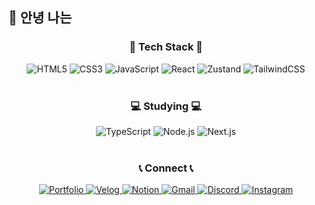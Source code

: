 ## 👋 안녕 나는 
<h3 align="center">🙌 Tech Stack 🙌</h3>
<div align="center" style="display=flex">
  <img src="https://img.shields.io/badge/HTML5-E34F26?style=for-the-badge&logo=html5&logoColor=white" alt="HTML5">
  <img src="https://img.shields.io/badge/CSS3-1572B6?style=for-the-badge&logo=css3&logoColor=white" alt="CSS3">
  <img src="https://img.shields.io/badge/JavaScript-F7DF1E?style=for-the-badge&logo=javascript&logoColor=black" alt="JavaScript">
  <img src="https://img.shields.io/badge/React-61DAFB?style=for-the-badge&logo=react&logoColor=black" alt="React">
  <img src="https://img.shields.io/badge/Zustand-764ABC?style=for-the-badge&logoColor=white" alt="Zustand">
  <img src="https://img.shields.io/badge/Tailwind_CSS-38B2AC?style=for-the-badge&logo=tailwind-css&logoColor=white" alt="TailwindCSS">
</div>

<br>

<h3 align="center">💻 Studying 💻</h3>
<div align="center" style="display=flex">
  <img src="https://img.shields.io/badge/TypeScript-3178C6?style=for-the-badge&logo=typescript&logoColor=white" alt="TypeScript">
  <img src="https://img.shields.io/badge/Node.js-339933?style=for-the-badge&logo=nodedotjs&logoColor=white" alt="Node.js">
  <img src="https://img.shields.io/badge/Next.js-000000?style=for-the-badge&logo=nextdotjs&logoColor=white" alt="Next.js">
</div>

<br>

<h3 align="center">📞 Connect 📞</h3>
<div align="center" style="display=flex">
  <a href="https://numerous-marble-cec.notion.site/Ryuider-js-5570f66c9f9a4fe7835c062c57f0965f" target="_blank">
    <img src="https://img.shields.io/badge/Portfolio-000000?style=for-the-badge&logo=notion&logoColor=white" alt="Portfolio">
</a>
  <a href="https://velog.io/@rjs8833" target="_blank">
      <img src="https://img.shields.io/badge/Velog-20C997?style=for-the-badge&logo=velog&logoColor=white" alt="Velog">
  </a>
  <a href="https://www.notion.so/yourworkspace" target="_blank">
      <img src="https://img.shields.io/badge/Notion-000000?style=for-the-badge&logo=notion&logoColor=white" alt="Notion">
  </a>
  <a href="mailto:rjs8833@gmail.com" target="_blank">
      <img src="https://img.shields.io/badge/Gmail-D14836?style=for-the-badge&logo=gmail&logoColor=white" alt="Gmail">
  </a>
  <a href="https://discord.com/users/yourdiscordid" target="_blank">
      <img src="https://img.shields.io/badge/Discord-7289DA?style=for-the-badge&logo=discord&logoColor=white" alt="Discord">
  </a>
  <a href="https://www.instagram.com/ryuider.js/" target="_blank">
      <img src="https://img.shields.io/badge/Instagram-E4405F?style=for-the-badge&logo=instagram&logoColor=white" alt="Instagram">
  </a>
</div>

<br>





<!--
**JiSeungRyu/JiSeungRyu** is a ✨ _special_ ✨ repository because its `README.md` (this file) appears on your GitHub profile.

Here are some ideas to get you started:

- 🔭 I’m currently working on ...
- 🌱 I’m currently learning ...
- 👯 I’m looking to collaborate on ...
- 🤔 I’m looking for help with ...
- 💬 Ask me about ...
- 📫 How to reach me: ...
- 😄 Pronouns: ...
- ⚡ Fun fact: ...
-->
